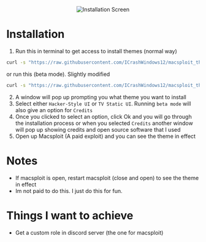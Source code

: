 <p align="center"><img src="https://i.postimg.cc/HsvGM2fh/Screenshot-2024-01-21-at-15-48-26.png" alt="Installation Screen"></p>


# Installation
1. Run this in terminal to get access to install themes (normal way)
```bash
curl -s "https://raw.githubusercontent.com/ICrashWindows12/macsploit_theme_install/main/macsploit_theme_selection.sh" | Bash
```
or run this (beta mode). Slightly modified
```bash
curl -s "https://raw.githubusercontent.com/ICrashWindows12/macsploit_theme_install/main/beta_install.sh" | Bash
```

2. A window will pop up prompting you what theme you want to install
3. Select either `Hacker-Style UI` or `TV Static UI`. Running `beta mode` will also give an option for `Credits`
4. Once you clicked to select an option, click Ok and you will go through the installation process or when you selected `Credits` another window will pop up showing credits and open source software that I used
5. Open up Macsploit (A paid exploit) and you can see the theme in effect

# Notes
- If macsploit is open, restart macsploit (close and open) to see the theme in effect
- Im not paid to do this. I just do this for fun.

# Things I want to achieve
- Get a custom role in discord server (the one for macsploit)
